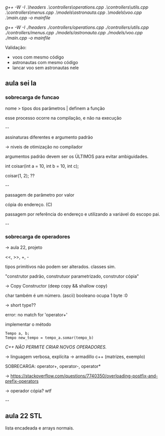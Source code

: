_g++ -W -I .\headers .\controllers\operations.cpp .\controllers\utils.cpp .\controllers\menus.cpp .\models\astronauta.cpp .\models\voo.cpp .\main.cpp -o mainfile_

_g++ -W -I ./headers ./controllers/operations.cpp ./controllers/utils.cpp ./controllers/menus.cpp ./models/astronauta.cpp ./models/voo.cpp ./main.cpp -o mainfile_

Validação:
- voos com mesmo código
- astronautas com mesmo código
- lancar voo sem astronautas nele

## aula sei la

### sobrecarga de funcao

nome > tipos dos parâmetros | definem a função

esse processo ocorre na compilação, e não na execução


--

assinaturas diferentes e argumento padrão

-> niveis de otimização no compilador

argumentos padrão devem ser os ÚLTIMOS para evitar ambiguidades.

int coisar(int a = 10, int b = 10, int c);

coisar(1, 2); ??

--

passagem de parâmetro por valor

cópia do endereço. (C)

passagem por referência do endereço e utilizando a variável do escopo pai.

-- 

### sobrecarga de operadores

-> aula 22, projeto

<<, >>, +, -

tipos primitivos não podem ser alterados. classes sim.

"construtor padrão, construtuor parametrizado, construtor cópia"

-> Copy Constructor (deep copy && shallow copy)

char também é um número. (ascii)
booleano ocupa 1 byte :0

-> short type??

error: no match for 'operator+' 

implementar o método

```
Tempo a, b;
Tempo new_tempo = tempo_a.somar(tempo_b)
```

*C++ NÃO PERMITE CRIAR NOVOS OPERADORES.*

-> linguagem verbosa, explícita
-> armadillo c++ (matrizes, exemplo)

SOBRECARGA: operator+, operator-, operator\*

-> https://stackoverflow.com/questions/7740350/overloading-postfix-and-prefix-operators

-> operador cópia? wtf




--

## aula 22 STL

lista encadeada e arrays normais.
